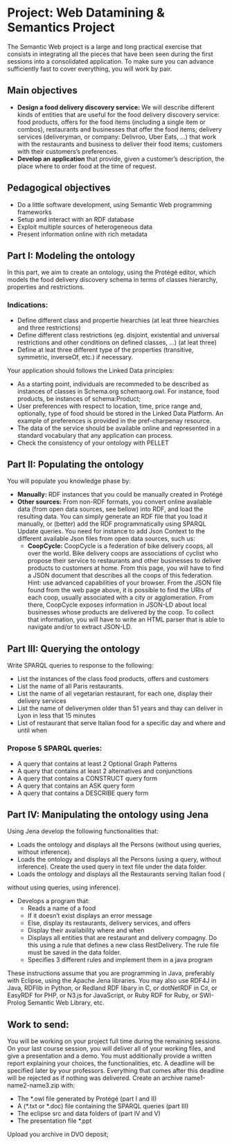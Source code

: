 # Project: Web Datamining & Semantics Project

The Semantic Web project is a large and long practical exercise that consists in integrating all the pieces that have been seen during the first sessions into a consolidated application. To make sure you can advance sufficiently fast to cover everything, you will work by pair.

## Main objectives

- **Design a food delivery discovery service:** We will describe different kinds of entities that are useful for the food delivery discovery service: food products, offers for the food items (including a single item or combos), restaurants and businesses that offer the food items; delivery services (deliveryman, or company: Delivroo, Uber Eats, ...) that work with the restaurants and business to deliver their food items; customers with their customers’s preferences.
- **Develop an application** that provide, given a customer’s description, the place where to order food at the time of request.

## Pedagogical objectives

- Do a little software development, using Semantic Web programming frameworks
- Setup and interact with an RDF database
- Exploit multiple sources of heterogeneous data
- Present information online with rich metadata

## Part I: Modeling the ontology

In this part, we aim to create an ontology, using the Protégé editor, which models the food delivery discovery schema in terms of classes hierarchy, properties and restrictions.

### Indications:

- Define different class and propertie hiearchies (at leat three hiearchies and three restrictions)
- Define different class restrictions (eg. disjoint, existential and universal restrictions and other conditions on defined classes, ...)  (at leat three)
- Define at leat three different type  of the properties (transitive, symmetric, inverseOf, etc.) if necessary.

Your application should follows the Linked Data principles:
- As a starting point, individuals are recommeded to be described as instances of classes in Schema.org  schemaorg.owl. For instance, food products, be instances of schema:Product; 
- User preferences with respect to location, time, price range and, optionally, type of food should be stored in the Linked Data Platform. An example of preferences is provided in the pref-charpenay resource.
- The data of the service should be available online and represented in a standard vocabulary that any application can process. 
- Check the consistency of your ontology with PELLET

## Part II: Populating the ontology

You will populate you knowledge phase by:

- **Manually:** RDF instances that you could be manually created  in Protégé
- **Other sources:** From non-RDF formats, you convert online available  data (from open data sources, see bellow) into RDF, and load the resulting data. You can simply generate an RDF file that you load it manually, or (better) add the RDF programmatically using SPARQL Update queries. You need for instance to add Json Context to the different available Json files from open data sources, such us:
    - **CoopCycle:** CoopCycle is a federation of bike delivery coops, all over the world. Bike delivery coops are associations of cyclist who propose their service to restaurants and other businesses to deliver products to customers at home. From this page, you will have to find a JSON document that describes all the coops of this federation. Hint: use advanced capabilities of your browser. From the JSON file found from the web page above, it is possible to find the URIs of each coop, usually associated with a city or agglomeration. From there, CoopCycle exposes information in JSON-LD about local businesses whose products are delivered by the coop. To collect that information, you will have to write an HTML parser that is able to navigate and/or to extract JSON-LD.

## Part III: Querying the ontology

Write SPARQL queries to response to the following:

- List the instances of the class food products, offers and customers
- List the name of all Paris restaurants.
- List the name of all vegetarian restaurant, for each one, display their delivery services
- List the name of deliverymen older than 51 years and thay can deliver in Lyon in less that 15 minutes
- List of restaurant that serve Italian food for a specific day and where and until when

### Propose 5 SPARQL queries:

- A query that contains at least 2 Optional Graph Patterns
- A query that contains at least 2 alternatives and conjunctions
- A query that contains a CONSTRUCT query form
- A query that contains an ASK query form
- A query that contains a DESCRIBE query form

## Part IV: Manipulating the ontology using Jena

Using Jena develop the following functionalities that:

- Loads the ontology and displays all the Persons (without using queries, without inference).
- Loads the ontology and displays all the Persons (using a query, without inference). Create the used query in text file under the data folder.
- Loads the ontology and displays all the Restaurants serving Italian food (

without using queries, using inference).
- Develops a program that:
    - Reads a name of a food
    - If it doesn’t exist displays an error message
    - Else, display its restaurants, delivery services, and offers
    - Display their availability where and when
    - Displays all entities that are restaurant and delivery compagny. Do this using a rule that defines a new class RestDelivery. The rule file must be saved in the data folder.
    - Specifies 3 different rules and implement them in a java program

These instructions assume that you are programming in Java, preferably with Eclipse, using the Apache Jena libraries. You may also use RDF4J in Java, RDFlib in Python, or Redland RDF libary in C, or dotNetRDF in C♯, or EasyRDF for PHP, or N3.js for JavaScript, or Ruby RDF for Ruby, or SWI-Prolog Semantic Web Library, etc.

## Work to send:

You will be working on your project full time during the remaining sessions. On your last course session, you will deliver all of your working files, and give a presentation and a demo. You must additionally provide a written report explaining your choices, the functionalities, etc. A deadline will be specified later by your professors. Everything that comes after this deadline will be rejected as if nothing was delivered. Create an archive name1-name2-name3.zip with:

- The *.owl file generated by Protégé (part I and II)
- A (*.txt or *.doc) file containing the SPARQL queries (part III)
- The eclipse src and data folders of (part IV and V)
- The presentation file *.ppt

Upload you archive in DVO deposit;
